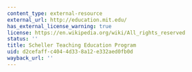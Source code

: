 ```yaml
---
content_type: external-resource
external_url: http://education.mit.edu/
has_external_license_warning: true
license: https://en.wikipedia.org/wiki/All_rights_reserved
status: ''
title: Scheller Teaching Education Program
uid: d2cefaff-c404-4d33-8a12-e332aed0fb0d
wayback_url: ''
---
```


